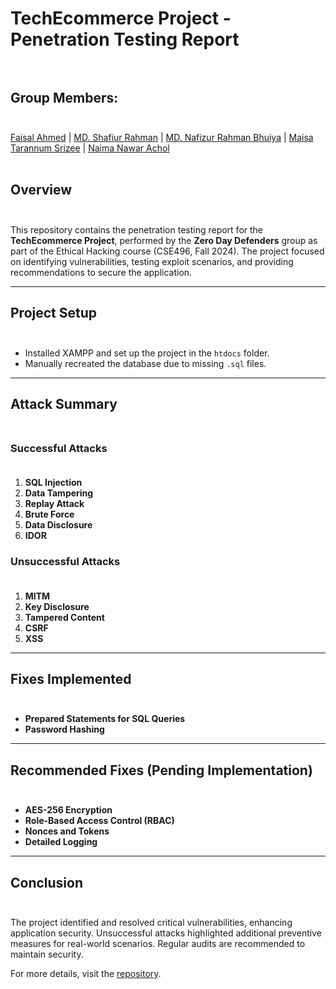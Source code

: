 # TechEcommerce Project - Penetration Testing Report<br><br>


## Group Members:  <br><br>

[Faisal Ahmed](https://github.com/FaisalAhmed21) | [MD. Shafiur Rahman](https://github.com/ShafiurShuvo) | [MD. Nafizur Rahman Bhuiya]() | [Maisa Tarannum Srizee]() | [Naima Nawar Achol]()<br><br>


## Overview <br><br>

This repository contains the penetration testing report for the **TechEcommerce Project**, performed by the **Zero Day Defenders** group as part of the Ethical Hacking course (CSE496, Fall 2024). The project focused on identifying vulnerabilities, testing exploit scenarios, and providing recommendations to secure the application.

---

## Project Setup  <br><br>

- Installed XAMPP and set up the project in the `htdocs` folder.
- Manually recreated the database due to missing `.sql` files.

---

## Attack Summary <br><br>

### Successful Attacks  <br><br>

1. **SQL Injection**
2. **Data Tampering**
3. **Replay Attack**
4. **Brute Force**
5. **Data Disclosure**
6. **IDOR**

### Unsuccessful Attacks  <br><br>

1. **MITM**
2. **Key Disclosure**
3. **Tampered Content**
4. **CSRF**
5. **XSS**

---

## Fixes Implemented  <br><br>

- **Prepared Statements for SQL Queries**
- **Password Hashing**

---

## Recommended Fixes (Pending Implementation)  <br><br>

- **AES-256 Encryption**
- **Role-Based Access Control (RBAC)**
- **Nonces and Tokens**
- **Detailed Logging**

---

## Conclusion <br><br>

The project identified and resolved critical vulnerabilities, enhancing application security. Unsuccessful attacks highlighted additional preventive measures for real-world scenarios. Regular audits are recommended to maintain security.

For more details, visit the [repository](https://github.com/BrownBatsy/techEcommerce_project).
